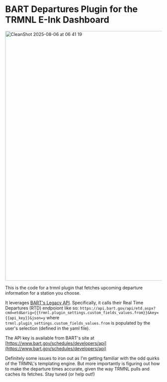 # BART Departures Plugin for the TRMNL E-Ink Dashboard

<img width="800" alt="CleanShot 2025-08-06 at 06 41 19" src="https://github.com/user-attachments/assets/cd16c414-d693-4c3f-917b-72afd77d1e7d" />

This is the code for a trmnl plugin that fetches upcoming departure information for a station you choose.

It leverages [BART's Legacy API](https://api.bart.gov/docs/overview). Specifically, it calls their Real Time Departures (RTD) endpoiont like so:
```https://api.bart.gov/api/etd.aspx?cmd=etd&orig={{trmnl.plugin_settings.custom_fields_values.from}}&key={{api_key}}&json=y``` where ```trmnl.plugin_settings.custom_fields_values.from``` is populated by the user's selection (defined in the yaml file).

The API key is available from BART's site at [https://www.bart.gov/schedules/developers/api](https://www.bart.gov/schedules/developers/api)

Definitely some issues to iron out as I'm getting familiar with the odd quirks of the TRMNL's templating engine. But more importantly is figuring out how to make the departure times accurate, given the way TRMNL pulls and caches its fetches. Stay tuned (or help out!)




